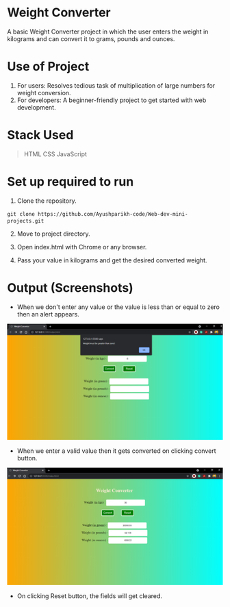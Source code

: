 # Weight Converter
A basic Weight Converter project in which the user enters the weight in kilograms and can convert it to 
grams, pounds and ounces.

# Use of Project
1. For users: Resolves tedious task of multiplication of large numbers for weight conversion.
2. For developers: A beginner-friendly project to get started with web development. 

# Stack Used
> HTML
> CSS
> JavaScript

# Set up required to run
1. Clone the repository.
```
git clone https://github.com/Ayushparikh-code/Web-dev-mini-projects.git
```
2. Move to project directory.

3. Open index.html with Chrome or any browser.

4. Pass your value in kilograms and get the desired converted weight.

# Output (Screenshots)
- When we don't enter any value or the value is less than or equal to zero then an alert appears.

![](https://raw.githubusercontent.com/Ayushparikh-code/Web-dev-mini-projects/main/Weight%20Converter/screenshots/when_no_value_passed.png)

- When we enter a valid value then it gets converted on clicking convert button.

![](https://github.com/Ayushparikh-code/Web-dev-mini-projects/blob/main/Weight%20Converter/screenshots/smooth_functioning.png?raw=true)


- On clicking Reset button, the fields will get cleared.